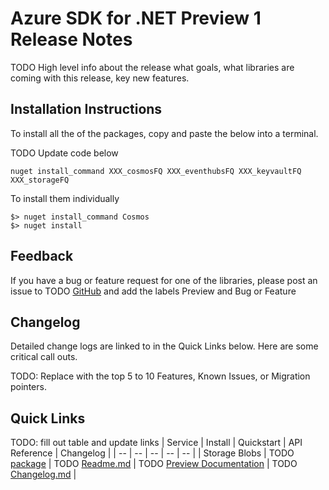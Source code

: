 # Azure SDK for .NET Preview 1 Release Notes 

TODO High level info about the release what goals, what libraries are coming with this release, key new features.

## Installation Instructions
To install all the of the packages, copy and paste the below into a terminal.

TODO Update code below
    
    nuget install_command XXX_cosmosFQ XXX_eventhubsFQ XXX_keyvaultFQ XXX_storageFQ

To install them individually

    $> nuget install_command Cosmos
    $> nuget install

## Feedback
If you have a bug or feature request for one of the libraries, please post an issue to TODO [GitHub](https://github.com/auzre/azure-sdk-for-net/issues) and add the labels Preview and Bug or Feature


## Changelog
Detailed change logs are linked to in the Quick Links below. Here are some critical call outs.

TODO: Replace with the top 5 to 10 Features, Known Issues, or Migration pointers.

## Quick Links
TODO: fill out table and update links
| Service  | Install | Quickstart |  API Reference | Changelog |
| -- | -- | -- | -- | -- |
| Storage Blobs | TODO [package](https://crates.io/crates/azure_sdk_for_rust) | TODO [Readme.md](github.com) | TODO [Preview Documentation](azure.github.io) | TODO [Changelog.md](github.com) |